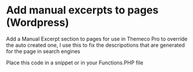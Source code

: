 # Add manual excerpts to pages (Wordpress)
Add a Manual Excerpt section to pages for use in Themeco Pro to override the auto created one, I use this to fix the descripotions that are generated for the page in search engines

Place this code in a snippet or in your Functions.PHP file
